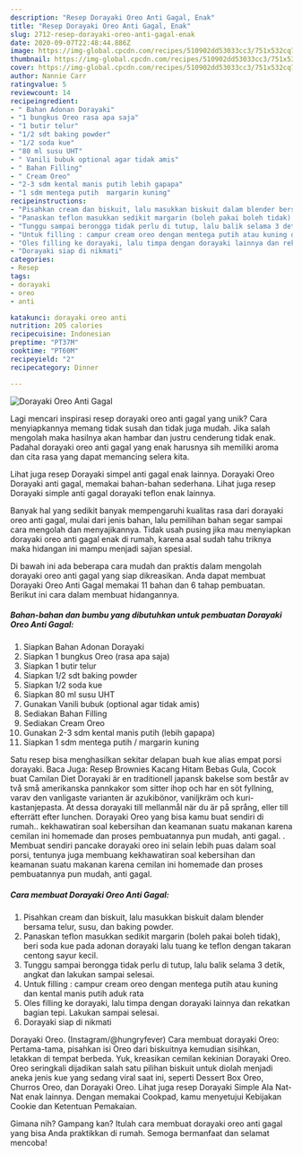 ```yaml
---
description: "Resep Dorayaki Oreo Anti Gagal, Enak"
title: "Resep Dorayaki Oreo Anti Gagal, Enak"
slug: 2712-resep-dorayaki-oreo-anti-gagal-enak
date: 2020-09-07T22:48:44.886Z
image: https://img-global.cpcdn.com/recipes/510902dd53033cc3/751x532cq70/dorayaki-oreo-anti-gagal-foto-resep-utama.jpg
thumbnail: https://img-global.cpcdn.com/recipes/510902dd53033cc3/751x532cq70/dorayaki-oreo-anti-gagal-foto-resep-utama.jpg
cover: https://img-global.cpcdn.com/recipes/510902dd53033cc3/751x532cq70/dorayaki-oreo-anti-gagal-foto-resep-utama.jpg
author: Nannie Carr
ratingvalue: 5
reviewcount: 14
recipeingredient:
- " Bahan Adonan Dorayaki"
- "1 bungkus Oreo rasa apa saja"
- "1 butir telur"
- "1/2 sdt baking powder"
- "1/2 soda kue"
- "80 ml susu UHT"
- " Vanili bubuk optional agar tidak amis"
- " Bahan Filling"
- " Cream Oreo"
- "2-3 sdm kental manis putih lebih gapapa"
- "1 sdm mentega putih  margarin kuning"
recipeinstructions:
- "Pisahkan cream dan biskuit, lalu masukkan biskuit dalam blender bersama telur, susu, dan baking powder."
- "Panaskan teflon masukkan sedikit margarin (boleh pakai boleh tidak), beri soda kue pada adonan dorayaki lalu tuang ke teflon dengan takaran centong sayur kecil."
- "Tunggu sampai berongga tidak perlu di tutup, lalu balik selama 3 detik, angkat dan lakukan sampai selesai."
- "Untuk filling : campur cream oreo dengan mentega putih atau kuning dan kental manis putih aduk rata"
- "Oles filling ke dorayaki, lalu timpa dengan dorayaki lainnya dan rekatkan bagian tepi. Lakukan sampai selesai."
- "Dorayaki siap di nikmati"
categories:
- Resep
tags:
- dorayaki
- oreo
- anti

katakunci: dorayaki oreo anti 
nutrition: 205 calories
recipecuisine: Indonesian
preptime: "PT37M"
cooktime: "PT60M"
recipeyield: "2"
recipecategory: Dinner

---
```



![Dorayaki Oreo Anti Gagal](https://img-global.cpcdn.com/recipes/510902dd53033cc3/751x532cq70/dorayaki-oreo-anti-gagal-foto-resep-utama.jpg)

Lagi mencari inspirasi resep dorayaki oreo anti gagal yang unik? Cara menyiapkannya memang tidak susah dan tidak juga mudah. Jika salah mengolah maka hasilnya akan hambar dan justru cenderung tidak enak. Padahal dorayaki oreo anti gagal yang enak harusnya sih memiliki aroma dan cita rasa yang dapat memancing selera kita.

Lihat juga resep Dorayaki simpel anti gagal enak lainnya. Dorayaki Oreo Dorayaki anti gagal, memakai bahan-bahan sederhana. Lihat juga resep Dorayaki simple anti gagal dorayaki teflon enak lainnya.

Banyak hal yang sedikit banyak mempengaruhi kualitas rasa dari dorayaki oreo anti gagal, mulai dari jenis bahan, lalu pemilihan bahan segar sampai cara mengolah dan menyajikannya. Tidak usah pusing jika mau menyiapkan dorayaki oreo anti gagal enak di rumah, karena asal sudah tahu triknya maka hidangan ini mampu menjadi sajian spesial.


Di bawah ini ada beberapa cara mudah dan praktis dalam mengolah dorayaki oreo anti gagal yang siap dikreasikan. Anda dapat membuat Dorayaki Oreo Anti Gagal memakai 11 bahan dan 6 tahap pembuatan. Berikut ini cara dalam membuat hidangannya.

<!--inarticleads1-->

##### Bahan-bahan dan bumbu yang dibutuhkan untuk pembuatan Dorayaki Oreo Anti Gagal:

1. Siapkan  Bahan Adonan Dorayaki
1. Siapkan 1 bungkus Oreo (rasa apa saja)
1. Siapkan 1 butir telur
1. Siapkan 1/2 sdt baking powder
1. Siapkan 1/2 soda kue
1. Siapkan 80 ml susu UHT
1. Gunakan  Vanili bubuk (optional agar tidak amis)
1. Sediakan  Bahan Filling
1. Sediakan  Cream Oreo
1. Gunakan 2-3 sdm kental manis putih (lebih gapapa)
1. Siapkan 1 sdm mentega putih / margarin kuning


Satu resep bisa menghasilkan sekitar delapan buah kue alias empat porsi dorayaki. Baca Juga: Resep Brownies Kacang Hitam Bebas Gula, Cocok buat Camilan Diet Dorayaki är en traditionell japansk bakelse som består av två små amerikanska pannkakor som sitter ihop och har en söt fyllning, varav den vanligaste varianten är azukibönor, vaniljkräm och kuri-kastanjepasta. Ät dessa dorayaki till mellanmål när du är på språng, eller till efterrätt efter lunchen. Dorayaki Oreo yang bisa kamu buat sendiri di rumah.. kekhawatiran soal kebersihan dan keamanan suatu makanan karena cemilan ini homemade dan proses pembuatannya pun mudah, anti gagal. . Membuat sendiri pancake dorayaki oreo ini selain lebih puas dalam soal porsi, tentunya juga membuang kekhawatiran soal kebersihan dan keamanan suatu makanan karena cemilan ini homemade dan proses pembuatannya pun mudah, anti gagal. 

<!--inarticleads2-->

##### Cara membuat Dorayaki Oreo Anti Gagal:

1. Pisahkan cream dan biskuit, lalu masukkan biskuit dalam blender bersama telur, susu, dan baking powder.
1. Panaskan teflon masukkan sedikit margarin (boleh pakai boleh tidak), beri soda kue pada adonan dorayaki lalu tuang ke teflon dengan takaran centong sayur kecil.
1. Tunggu sampai berongga tidak perlu di tutup, lalu balik selama 3 detik, angkat dan lakukan sampai selesai.
1. Untuk filling : campur cream oreo dengan mentega putih atau kuning dan kental manis putih aduk rata
1. Oles filling ke dorayaki, lalu timpa dengan dorayaki lainnya dan rekatkan bagian tepi. Lakukan sampai selesai.
1. Dorayaki siap di nikmati


Dorayaki Oreo. (Instagram/@hungryfever) Cara membuat dorayaki Oreo: Pertama-tama, pisahkan isi Oreo dari biskuitnya kemudian sisihkan, letakkan di tempat berbeda. Yuk, kreasikan cemilan kekinian Dorayaki Oreo. Oreo seringkali dijadikan salah satu pilihan biskuit untuk diolah menjadi aneka jenis kue yang sedang viral saat ini, seperti Dessert Box Oreo, Churros Oreo, dan Dorayaki Oreo. Lihat juga resep Dorayaki Simple Ala Nat-Nat enak lainnya. Dengan memakai Cookpad, kamu menyetujui Kebijakan Cookie dan Ketentuan Pemakaian. 

Gimana nih? Gampang kan? Itulah cara membuat dorayaki oreo anti gagal yang bisa Anda praktikkan di rumah. Semoga bermanfaat dan selamat mencoba!
